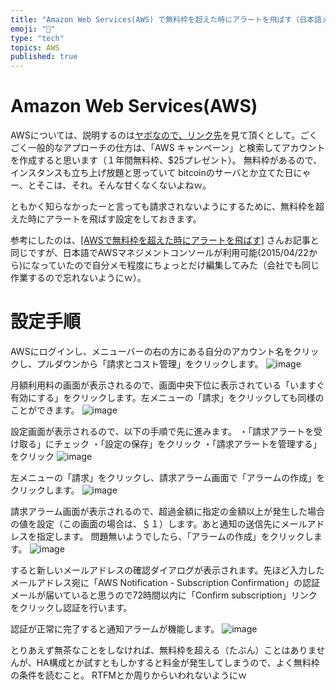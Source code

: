 ```yaml
---
title: "Amazon Web Services(AWS) で無料枠を超えた時にアラートを飛ばす（日本語メニュー）"
emoji: "📝"
type: "tech"
topics: AWS
published: true
---
```


# Amazon Web Services(AWS)
AWSについては、説明するのは[ヤボなので、リンク先](http://ja.wikipedia.org/wiki/Amazon_Web_Services)を見て頂くとして。ごくごく一般的なアプローチの仕方は、「AWS キャンペーン」と検索してアカウントを作成すると思います（１年間無料枠、$25プレゼント）。
無料枠があるので、インスタンスも立ち上げ放題と思っていて bitcoinのサーバとか立てた日にゃー、とそこは、それ。そんな甘くなくないよねｗ。

ともかく知らなかったーと言っても請求されないようにするために、無料枠を超えた時にアラートを飛ばす設定をしておきます。

参考にしたのは、[[AWSで無料枠を超えた時にアラートを飛ばす]](http://qiita.com/moiwasaki/items/5bf5cdd7e76eb212a32e) さんお記事と同じですが、日本語でAWSマネジメントコンソールが利用可能(2015/04/22から)になっていたので自分メモ程度にちょっとだけ編集してみた（会社でも同じ作業するので忘れないようにｗ）。

# 設定手順
AWSにログインし、メニューバーの右の方にある自分のアカウント名をクリックし、プルダウンから「請求とコスト管理」をクリックします。
![image](https://qiita-image-store.s3.amazonaws.com/0/44540/d6e656b3-117e-bccc-915b-ca2264bdf8b5.png)

月額利用料の画面が表示されるので、画面中央下位に表示されている「いますぐ有効にする」をクリックします。左メニューの「請求」をクリックしても同様のことができます。
![image](https://qiita-image-store.s3.amazonaws.com/0/44540/4991146c-35d4-7599-3785-0d23b3d810d8.png)

設定画面が表示されるので、以下の手順で先に進みます。
・「請求アラートを受け取る」にチェック
・「設定の保存」をクリック
・「請求アラートを管理する」をクリック
![image](https://qiita-image-store.s3.amazonaws.com/0/44540/4b65846d-0863-d7a1-161f-f03f7e70f7cb.png)

左メニューの「請求」をクリックし、請求アラーム画面で「アラームの作成」をクリックします。
![image](https://qiita-image-store.s3.amazonaws.com/0/44540/84feccb3-91b3-f27e-a538-2f37530a4ad7.png)

請求アラーム画面が表示されるので、超過金額に指定の金額以上が発生した場合の値を設定（この画面の場合は、＄１）します。あと通知の送信先にメールアドレスを指定します。
問題無いようでしたら、「アラームの作成」をクリックします。
![image](https://qiita-image-store.s3.amazonaws.com/0/44540/76e5cdd3-c1d8-116e-84bf-28a9496f1183.png)

すると新しいメールアドレスの確認ダイアログが表示されます。先ほど入力したメールアドレス宛に「AWS Notification - Subscription Confirmation」の認証メールが届いていると思うので72時間以内に「Confirm subscription」リンクをクリックし認証を行います。

認証が正常に完了すると通知アラームが機能します。
![image](https://qiita-image-store.s3.amazonaws.com/0/44540/6a60e9f2-e9e5-677b-b241-8a64c4c2e85e.png)

とりあえず無茶なことをしなければ、無料枠を超える（たぶん）ことはありませんが、HA構成とか試すともしかすると料金が発生してしまうので、よく無料枠の条件を読むこと。
RTFMとか周りからいわれないようにｗ



